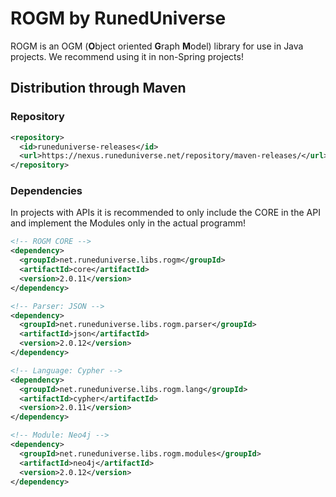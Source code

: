 # ROGM by RunedUniverse
ROGM is an OGM (**O**bject oriented **G**raph **M**odel) library for use in Java projects.
We recommend using it in non-Spring projects!

## Distribution through Maven
### Repository
```xml
<repository>
  <id>runeduniverse-releases</id>
  <url>https://nexus.runeduniverse.net/repository/maven-releases/</url>
</repository>
```
### Dependencies
In projects with APIs it is recommended to only include the CORE in the API
and implement the Modules only in the actual programm!

```xml
<!-- ROGM CORE -->
<dependency>
  <groupId>net.runeduniverse.libs.rogm</groupId>
  <artifactId>core</artifactId>
  <version>2.0.11</version>
</dependency>

<!-- Parser: JSON -->
<dependency>
  <groupId>net.runeduniverse.libs.rogm.parser</groupId>
  <artifactId>json</artifactId>
  <version>2.0.12</version>
</dependency>

<!-- Language: Cypher -->
<dependency>
  <groupId>net.runeduniverse.libs.rogm.lang</groupId>
  <artifactId>cypher</artifactId>
  <version>2.0.11</version>
</dependency>

<!-- Module: Neo4j -->
<dependency>
  <groupId>net.runeduniverse.libs.rogm.modules</groupId>
  <artifactId>neo4j</artifactId>
  <version>2.0.12</version>
</dependency>
```
